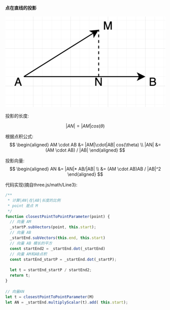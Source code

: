 #### 点在直线的投影
<img src="./img/001.png" >

投影的长度:
```math
|AN| = |AM|cos(\theta)
```

根据点积公式:
$$
\begin{aligned}
AM \cdot AB &= |AM|\cdot|AB| cos(\theta) \\
|AN| &= (AM \cdot AB) / |AB|
\end{aligned}
$$

投影向量:
$$
\begin{aligned}
AN &= |AN|* AB/|AB|          \\
   &= (AM \cdot AB)AB / |AB|^2
\end{aligned}
$$


代码实现(摘自three.js/math/Line3):
```js
/**
 * 计算|AN|在|AB|长度的比例
 * point 是点 M
 */
function closestPointToPointParameter(point) {
  // 向量 AM
  _startP.subVectors(point, this.start);
  // 向量 AB
  _startEnd.subVectors(this.end, this.start)
  // 向量 AB 模长的平方
  const startEnd2 = _startEnd.dot(_startEnd)
  // 向量 AM和AB点积
  const startEnd_startP = _startEnd.dot(_startP);

  let t = startEnd_startP / startEnd2;
  return t;
}

// 向量AN
let t = closestPointToPointParameter(M)
let AN = _startEnd.multiplyScalar(t).add( this.start);
```
